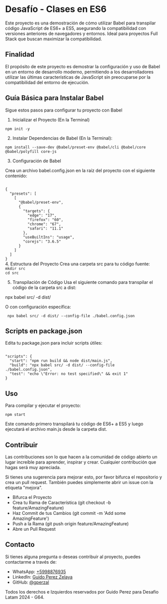 # Desafío - Clases en ES6

Este proyecto es una demostración de cómo utilizar Babel para transpilar código JavaScript de ES6+ a ES5, asegurando la compatibilidad con versiones anteriores de navegadores y entornos. Ideal para proyectos Full Stack que buscan maximizar la compatibilidad.

## Finalidad

El propósito de este proyecto es demostrar la configuración y uso de Babel en un entorno de desarrollo moderno, permitiendo a los desarrolladores utilizar las últimas características de JavaScript sin preocuparse por la compatibilidad del entorno de ejecución.


## Guía Básica para Instalar Babel

Sigue estos pasos para configurar tu proyecto con Babel

1. Inicializar el Proyecto (En la Terminal)
   
 <code>npm init -y</code>

2. Instalar Dependencias de Babel (En la Terminal):

<code>npm install --save-dev @babel/preset-env @babel/cli @babel/core @babel/polyfill core-js  </code>

3. Configuración de Babel

Crea un archivo babel.config.json en la raíz del proyecto con el siguiente contenido:

<code>
{
  "presets": [
    [
      "@babel/preset-env",
      {
        "targets": {
          "edge": "17",
          "firefox": "60",
          "chrome": "67",
          "safari": "11.1"
        },
        "useBuiltIns": "usage",
        "corejs": "3.6.5"
      }
    ]
  ]
}
</code>
4. Estructura del Proyecto
Crea una carpeta src para tu código fuente:

<code> 
mkdir src
cd src 
</code>

5. Transpilación de Código
Usa el siguiente comando para transpilar el código de la carpeta src a dist:

npx babel src/ -d dist/

O con configuración específica:

<code> npx babel src/ -d dist/ --config-file ./babel.config.json </code>


## Scripts en package.json
Edita tu package.json para incluir scripts útiles:

<code>
"scripts": {
  "start": "npm run build && node dist/main.js",
  "build": "npx babel src/ -d dist/ --config-file ./babel.config.json",
  "test": "echo \"Error: no test specified\" && exit 1"
}
</code>

## Uso
Para compilar y ejecutar el proyecto:

<code>npm start</code>


Este comando primero transpilará tu código de ES6+ a ES5 y luego ejecutará el archivo main.js desde la carpeta dist.


## Contribuir

Las contribuciones son lo que hacen a la comunidad de código abierto un lugar increíble para aprender, inspirar y crear. Cualquier contribución que hagas será muy apreciada.

Si tienes una sugerencia para mejorar esto, por favor bifurca el repositorio y crea un pull request. También puedes simplemente abrir un issue con la etiqueta "mejora".

- Bifurca el Proyecto
- Crea tu Rama de Característica (git checkout -b feature/AmazingFeature)
- Haz Commit de tus Cambios (git commit -m 'Add some AmazingFeature')
- Push a la Rama (git push origin feature/AmazingFeature)
- Abre un Pull Request

## Contacto

Si tienes alguna pregunta o deseas contribuir al proyecto, puedes contactarme a través de:

- WhatsApp: [+5998876935](https://wa.me//5998876935)
- LinkedIn: [Guido Perez Zelaya](https://www.linkedin.com/in/guido-perez-zelaya-3b6a32113/)
- GitHub: [@gperzal](https://github.com/gperzal)

Todos los derechos e Izquierdos reservados por Guido Perez para Desafio Latam 2024 - G64.
